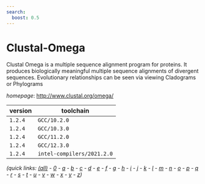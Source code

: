 ```yaml
---
search:
  boost: 0.5
---
```

# Clustal-Omega

Clustal Omega is a multiple sequence alignment  program for proteins. It produces biologically meaningful multiple  sequence alignments of divergent sequences. Evolutionary relationships  can be seen via viewing Cladograms or Phylograms

*homepage*: <http://www.clustal.org/omega/>

version | toolchain
--------|----------
``1.2.4`` | ``GCC/10.2.0``
``1.2.4`` | ``GCC/10.3.0``
``1.2.4`` | ``GCC/11.2.0``
``1.2.4`` | ``GCC/12.3.0``
``1.2.4`` | ``intel-compilers/2021.2.0``


*(quick links: [(all)](../index.md) - [0](../0/index.md) - [a](../a/index.md) - [b](../b/index.md) - [c](../c/index.md) - [d](../d/index.md) - [e](../e/index.md) - [f](../f/index.md) - [g](../g/index.md) - [h](../h/index.md) - [i](../i/index.md) - [j](../j/index.md) - [k](../k/index.md) - [l](../l/index.md) - [m](../m/index.md) - [n](../n/index.md) - [o](../o/index.md) - [p](../p/index.md) - [q](../q/index.md) - [r](../r/index.md) - [s](../s/index.md) - [t](../t/index.md) - [u](../u/index.md) - [v](../v/index.md) - [w](../w/index.md) - [x](../x/index.md) - [y](../y/index.md) - [z](../z/index.md))*

